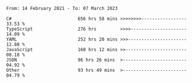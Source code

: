 <!-- [![Top Langs](https://github-readme-stats.vercel.app/api/top-langs/?username=thititongumpun&layout=compact&langs_count=7&theme=prussian)](https://github.com/thititongumpun)
[![Anurag's GitHub stats](https://github-readme-stats.vercel.app/api?username=thititongumpun&hide=stars&show_icons=true&theme=prussian)](https://github.com/thititongumpun) -->

<!--START_SECTION:waka-->

```text
From: 14 February 2021 - To: 07 March 2023

C#                         656 hrs 58 mins >>>>>>>>-----------------   33.53 %
TypeScript                 276 hrs         >>>>---------------------   14.09 %
YAML                       252 hrs 20 mins >>>----------------------   12.88 %
JavaScript                 160 hrs 12 mins >>-----------------------   08.18 %
JSON                       96 hrs 26 mins  >------------------------   04.92 %
Other                      93 hrs 49 mins  >------------------------   04.79 %
```

<!--END_SECTION:waka-->
